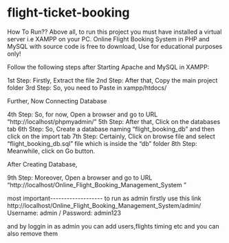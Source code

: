 # flight-ticket-booking

How To Run??
Above all, to run this project you must have installed a virtual server i.e XAMPP on your PC. Online Flight Booking System in PHP and MySQL with source code is free to download, Use for educational purposes only!

Follow the following steps after Starting Apache and MySQL in XAMPP:

1st Step: Firstly, Extract the file
2nd Step: After that, Copy the main project folder
3rd Step: So, you need to Paste in xampp/htdocs/

Further, Now Connecting Database

4th Step: So, for now, Open a browser and go to URL “http://localhost/phpmyadmin/”
5th Step: After that, Click on the databases tab
6th Step: So, Create a database naming “flight_booking_db” and then click on the import tab
7th Step: Certainly, Click on browse file and select “flight_booking_db.sql” file which is inside the “db” folder
8th Step: Meanwhile, click on Go button.

After Creating Database,

9th Step: Moreover, Open a browser and go to URL “http://localhost/Online_Flight_Booking_Management_System ”

most important-------------------
to run as admin firstly use this link 
http://localhost/Online_Flight_Booking_Management_System/admin/
Username: admin / Password: admin123

and by loggin in as admin you can add users,flights timing etc and you can also remove them
